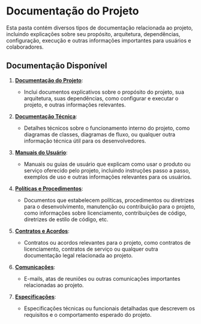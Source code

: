 # Documentação do Projeto

Esta pasta contém diversos tipos de documentação relacionada ao projeto, incluindo explicações sobre seu propósito, arquitetura, dependências, configuração, execução e outras informações importantes para usuários e colaboradores.

## Documentação Disponível

1. [**Documentação do Projeto**](#documentação-do-projeto): 
   - Inclui documentos explicativos sobre o propósito do projeto, sua arquitetura, suas dependências, como configurar e executar o projeto, e outras informações relevantes.

2. [**Documentação Técnica**](#documentação-do-projeto):
   - Detalhes técnicos sobre o funcionamento interno do projeto, como diagramas de classes, diagramas de fluxo, ou qualquer outra informação técnica útil para os desenvolvedores.

3. [**Manuais do Usuário**](#documentação-do-projeto):
   - Manuais ou guias de usuário que explicam como usar o produto ou serviço oferecido pelo projeto, incluindo instruções passo a passo, exemplos de uso e outras informações relevantes para os usuários.

4. [**Políticas e Procedimentos**](#documentação-do-projeto):
   - Documentos que estabelecem políticas, procedimentos ou diretrizes para o desenvolvimento, manutenção ou contribuição para o projeto, como informações sobre licenciamento, contribuições de código, diretrizes de estilo de código, etc.

5. [**Contratos e Acordos**](#documentação-do-projeto):
   - Contratos ou acordos relevantes para o projeto, como contratos de licenciamento, contratos de serviço ou qualquer outra documentação legal relacionada ao projeto.

6. [**Comunicações**](#documentação-do-projeto):
   - E-mails, atas de reuniões ou outras comunicações importantes relacionadas ao projeto.

7. [**Especificações**](#documentação-do-projeto):
   - Especificações técnicas ou funcionais detalhadas que descrevem os requisitos e o comportamento esperado do projeto.

